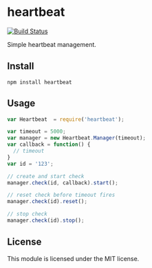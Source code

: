 # heartbeat

[![Build Status](https://secure.travis-ci.org/skomski/node-heartbeat.png)](http://travis-ci.org/skomski/node-heartbeat)

Simple heartbeat management.

## Install

```
npm install heartbeat
```

## Usage

```js
var Heartbeat  = require('heartbeat');

var timeout = 5000;
var manager = new Heartbeat.Manager(timeout);
var callback = function() {
  // timeout
}
var id = '123';

// create and start check
manager.check(id, callback).start();

// reset check before timeout fires
manager.check(id).reset();

// stop check
manager.check(id).stop();
```
## License

This module is licensed under the MIT license.